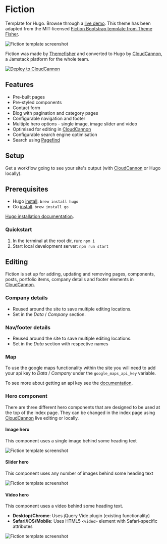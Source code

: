 # Fiction

Template for Hugo. Browse through a [live demo](https://scenic-sea.cloudvent.net/). This theme has been adapted from the MIT-licensed [Fiction Bootstrap template from Theme Fisher](https://themefisher.com/products/fiction-bootstrap-agency-template/).

![Fiction template screenshot](images/_index-video.png)

Fiction was made by [Themefisher](https://themefisher.com/) and converted to Hugo by [CloudCannon](https://cloudcannon.com/), a Jamstack platform for the whole team.

[![Deploy to CloudCannon](https://buttons.cloudcannon.com/deploy.svg)](https://app.cloudcannon.com/register#sites/connect/github/CloudCannon/fiction-hugo-template)

## Features

* Pre-built pages
* Pre-styled components
* Contact form
* Blog with pagination and category pages
* Configurable navigation and footer
* Multiple hero options - single image, image slider and video
* Optimised for editing in [CloudCannon](https://cloudcannon.com/)
* Configurable search engine optimisation
* Search using [Pagefind](https://pagefind.app/)

## Setup

Get a workflow going to see your site's output (with [CloudCannon](https://app.cloudcannon.com/) or Hugo locally).

## Prerequisites
* Hugo [install](https://gohugo.io/getting-started/installing/). `brew install hugo`
* Go [install](https://go.dev/learn/). `brew install go`

[Hugo installation documentation](https://gohugo.io/installation/).

### Quickstart
1. In the terminal at the root dir, run: `npm i`
2. Start local development server: `npm run start`

## Editing

Fiction is set up for adding, updating and removing pages, components, posts, portfolio items, company details and footer elements in [CloudCannon](https://app.cloudcannon.com/).

### Company details

* Reused around the site to save multiple editing locations.
* Set in the *Data* / *Company* section.

### Nav/footer details

* Reused around the site to save multiple editing locations.
* Set in the *Data* section with respective names

### Map

To use the google maps functionality within the site you will need to add your api key to *Data* / *Company* under the `google_maps_api_key` variable.

To see more about getting an api key see the [documentation](https://developers.google.com/maps/documentation/javascript/get-api-key).

### Hero component

There are three different hero components that are designed to be used at the top of the index page. They can be changed in the index page using [CloudCannon](https://app.cloudcannon.com/) live editing or locally.

#### Image hero

This component uses a single image behind some heading text

![Fiction template screenshot](images/_index-image.png)

#### Slider hero

This component uses any number of images behind some heading text

![Fiction template screenshot](images/_index-slider.png)

#### Video hero

This component uses a video behind some heading text.

- **Desktop/Chrome**: Uses jQuery Vide plugin (existing functionality)
- **Safari/iOS/Mobile**: Uses HTML5 `<video>` element with Safari-specific attributes

![Fiction template screenshot](images/_index-video.png)
